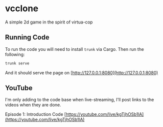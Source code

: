 # vcclone
A simple 2d game in the spirit of virtua-cop

## Running Code
To run the code you will need to install `trunk` via Cargo. Then
run the following:

```bash
trunk serve
```

And it should serve the page on [http://127.0.0.1:8080](http://127.0.0.1:8080)

## YouTube
I'm only adding to the code base when live-streaming, I'll post links
to the videos when they are done.

Episode 1: Introduction Code [https://youtube.com/live/kgTjhOSb1lA](https://youtube.com/live/kgTjhOSb1lA)
